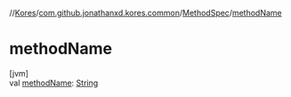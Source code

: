 //[Kores](../../../index.md)/[com.github.jonathanxd.kores.common](../index.md)/[MethodSpec](index.md)/[methodName](method-name.md)

# methodName

[jvm]\
val [methodName](method-name.md): [String](https://kotlinlang.org/api/latest/jvm/stdlib/kotlin/-string/index.html)
